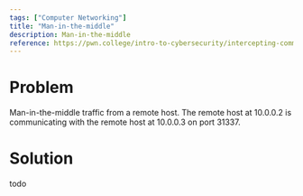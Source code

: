 ```yaml
---
tags: ["Computer Networking"]
title: "Man-in-the-middle"
description: Man-in-the-middle
reference: https://pwn.college/intro-to-cybersecurity/intercepting-communication/
---
```


# Problem

Man-in-the-middle traffic from a remote host. The remote host at 10.0.0.2 is communicating with the remote host at 10.0.0.3 on port 31337.

# Solution

todo
